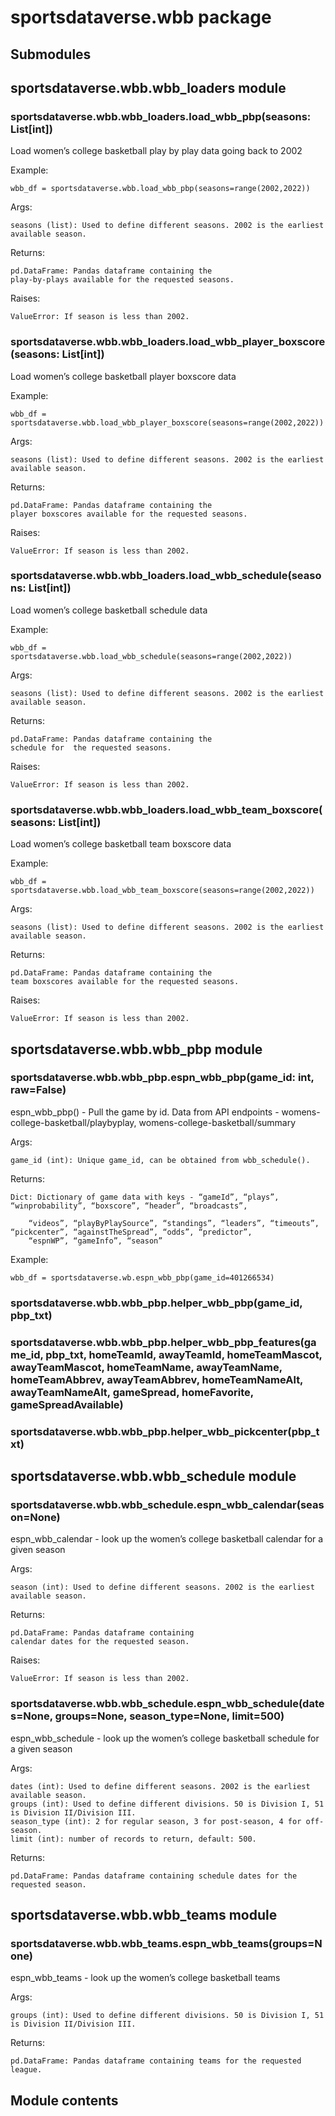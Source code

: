 # sportsdataverse.wbb package

## Submodules

## sportsdataverse.wbb.wbb_loaders module


### sportsdataverse.wbb.wbb_loaders.load_wbb_pbp(seasons: List[int])
Load women’s college basketball play by play data going back to 2002

Example:

    wbb_df = sportsdataverse.wbb.load_wbb_pbp(seasons=range(2002,2022))

Args:

    seasons (list): Used to define different seasons. 2002 is the earliest available season.

Returns:

    pd.DataFrame: Pandas dataframe containing the
    play-by-plays available for the requested seasons.

Raises:

    ValueError: If season is less than 2002.


### sportsdataverse.wbb.wbb_loaders.load_wbb_player_boxscore(seasons: List[int])
Load women’s college basketball player boxscore data

Example:

    wbb_df = sportsdataverse.wbb.load_wbb_player_boxscore(seasons=range(2002,2022))

Args:

    seasons (list): Used to define different seasons. 2002 is the earliest available season.

Returns:

    pd.DataFrame: Pandas dataframe containing the
    player boxscores available for the requested seasons.

Raises:

    ValueError: If season is less than 2002.


### sportsdataverse.wbb.wbb_loaders.load_wbb_schedule(seasons: List[int])
Load women’s college basketball schedule data

Example:

    wbb_df = sportsdataverse.wbb.load_wbb_schedule(seasons=range(2002,2022))

Args:

    seasons (list): Used to define different seasons. 2002 is the earliest available season.

Returns:

    pd.DataFrame: Pandas dataframe containing the
    schedule for  the requested seasons.

Raises:

    ValueError: If season is less than 2002.


### sportsdataverse.wbb.wbb_loaders.load_wbb_team_boxscore(seasons: List[int])
Load women’s college basketball team boxscore data

Example:

    wbb_df = sportsdataverse.wbb.load_wbb_team_boxscore(seasons=range(2002,2022))

Args:

    seasons (list): Used to define different seasons. 2002 is the earliest available season.

Returns:

    pd.DataFrame: Pandas dataframe containing the
    team boxscores available for the requested seasons.

Raises:

    ValueError: If season is less than 2002.

## sportsdataverse.wbb.wbb_pbp module


### sportsdataverse.wbb.wbb_pbp.espn_wbb_pbp(game_id: int, raw=False)
espn_wbb_pbp() - Pull the game by id. Data from API endpoints - womens-college-basketball/playbyplay, womens-college-basketball/summary

Args:

    game_id (int): Unique game_id, can be obtained from wbb_schedule().

Returns:

    Dict: Dictionary of game data with keys - “gameId”, “plays”, “winprobability”, “boxscore”, “header”, “broadcasts”,

        “videos”, “playByPlaySource”, “standings”, “leaders”, “timeouts”, “pickcenter”, “againstTheSpread”, “odds”, “predictor”,
        “espnWP”, “gameInfo”, “season”

Example:

    wbb_df = sportsdataverse.wb.espn_wbb_pbp(game_id=401266534)


### sportsdataverse.wbb.wbb_pbp.helper_wbb_pbp(game_id, pbp_txt)

### sportsdataverse.wbb.wbb_pbp.helper_wbb_pbp_features(game_id, pbp_txt, homeTeamId, awayTeamId, homeTeamMascot, awayTeamMascot, homeTeamName, awayTeamName, homeTeamAbbrev, awayTeamAbbrev, homeTeamNameAlt, awayTeamNameAlt, gameSpread, homeFavorite, gameSpreadAvailable)

### sportsdataverse.wbb.wbb_pbp.helper_wbb_pickcenter(pbp_txt)
## sportsdataverse.wbb.wbb_schedule module


### sportsdataverse.wbb.wbb_schedule.espn_wbb_calendar(season=None)
espn_wbb_calendar - look up the women’s college basketball calendar for a given season

Args:

    season (int): Used to define different seasons. 2002 is the earliest available season.

Returns:

    pd.DataFrame: Pandas dataframe containing
    calendar dates for the requested season.

Raises:

    ValueError: If season is less than 2002.


### sportsdataverse.wbb.wbb_schedule.espn_wbb_schedule(dates=None, groups=None, season_type=None, limit=500)
espn_wbb_schedule - look up the women’s college basketball schedule for a given season

Args:

    dates (int): Used to define different seasons. 2002 is the earliest available season.
    groups (int): Used to define different divisions. 50 is Division I, 51 is Division II/Division III.
    season_type (int): 2 for regular season, 3 for post-season, 4 for off-season.
    limit (int): number of records to return, default: 500.

Returns:

    pd.DataFrame: Pandas dataframe containing schedule dates for the requested season.

## sportsdataverse.wbb.wbb_teams module


### sportsdataverse.wbb.wbb_teams.espn_wbb_teams(groups=None)
espn_wbb_teams - look up the women’s college basketball teams

Args:

    groups (int): Used to define different divisions. 50 is Division I, 51 is Division II/Division III.

Returns:

    pd.DataFrame: Pandas dataframe containing teams for the requested league.

## Module contents
